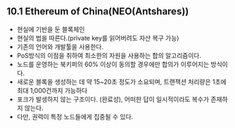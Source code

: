 ## 10.1 Ethereum of China(NEO(Antshares))
- 현실에 기반을 둔 블록체인
- 현실의 법을 따른다.(private key를 읽어버려도 자산 복구 가능)
- 기존의 언어와 개발툴을 사용한다.
- PoS방식의 이점을 취하여 최소한의 자원을 사용하는 합의 알고리즘이다.
- 노드를 운영하는 북키퍼의 60% 이상이 동의할 경우에만 합의가 이루어지는 방식이다. 
- 새로운 블록을 생성하는 데 약 15~20초 정도가 소요되며, 트랜잭션 처리량은 1초에 최대 1,000건까지 가능하다
- 포크가 발생하지 않는 구조이다. (완료성), 어떠한 답이 일시적이라도 복수가 존재하지 않는다.
- 다만, 권력이 특정 노드들에게 집중될 수 있다.